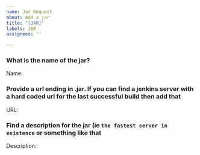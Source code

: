 ```yaml
---
name: Jar Request
about: Add a jar
title: "[JAR]"
labels: JAR
assignees: ''

---
```


### What is the name of the jar?
Name: 
### Provide a url ending in .jar. If you can find a jenkins server with a hard coded url for the last successful build then add that
URL: 
### Find a description for the jar (ie `the fastest server in  existence` or something like that
Description:
